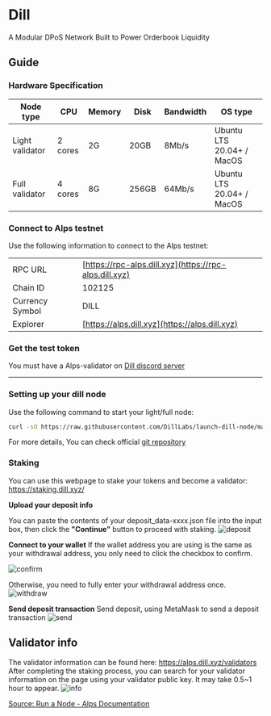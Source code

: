 <script setup>



</script>

# Dill

A Modular DPoS Network Built to Power Orderbook Liquidity

## Guide

### Hardware Specification

| Node type        | CPU      | Memory | Disk  | Bandwidth | OS type                    |
|------------------|----------|--------|-------|-----------|----------------------------|
| Light validator  | 2 cores  | 2G     | 20GB  | 8Mb/s     | Ubuntu LTS 20.04+ / MacOS  |
| Full validator   | 4 cores  | 8G     | 256GB | 64Mb/s    | Ubuntu LTS 20.04+ / MacOS  |


### Connect to Alps testnet

Use the following information to connect to the Alps testnet:

|                     |                                       |
|---------------------|---------------------------------------|
| RPC URL             | [https://rpc-alps.dill.xyz](https://rpc-alps.dill.xyz) |
| Chain ID            | 102125                               |
| Currency Symbol     | DILL                                 |
| Explorer            | [https://alps.dill.xyz](https://alps.dill.xyz)         |

### Get the test token

You must have a Alps-validator on [Dill discord server](https://discord.gg/dill)

---

### Setting up your dill node

Use the following command to start your light/full node:
```bash
curl -sO https://raw.githubusercontent.com/DillLabs/launch-dill-node/main/dill.sh  && chmod +x dill.sh && ./dill.sh
```
For more details, You can check official [git repository](https://github.com/DillLabs/launch-dill-node)

### Staking

You can use this webpage to stake your tokens and become a validator: https://staking.dill.xyz/

**Upload your deposit info**

You can paste the contents of your deposit_data-xxxx.json file into the input box, then click the **"Continue"** button to proceed with staking.
![deposit](https://cdn.udelivrs.com/2024/09/36d5f81eb2e396bb8bf3aba61da156d4_1726215895635.png)

**Connect to your wallet**
If the wallet address you are using is the same as your withdrawal address, you only need to click the checkbox to confirm.

![confirm](https://cdn.udelivrs.com/2024/09/4aa730a078e6a580070525bb46e94c34_1726215895630.png)

Otherwise, you need to fully enter your withdrawal address once.
![withdraw](https://cdn.udelivrs.com/2024/09/38d5c124a6798a883722bc97fc18084f_1726215895620.png)

**Send deposit transaction**
Send deposit, using MetaMask to send a deposit transaction
![send](https://cdn.udelivrs.com/2024/09/9e4a41adec62a927f68fe4d8eb84fcd0_1726215895639.png)


## Validator info
The validator information can be found here: https://alps.dill.xyz/validators
After completing the staking process, you can search for your validator information on the page using your validator public key. It may take 0.5~1 hour to appear.
![info](https://i.imgur.com/gPQlLe1.png)


[Source: Run a Node - Alps Documentation](https://dill.xyz/docs/RunANode/Alps)
